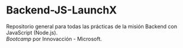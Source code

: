 # Backend-JS-LaunchX
Repositorio general para todas las prácticas de la misión Backend con JavaScript (Node.js). 
<br>
*Bootcamp* por Innovacción - Microsoft.
